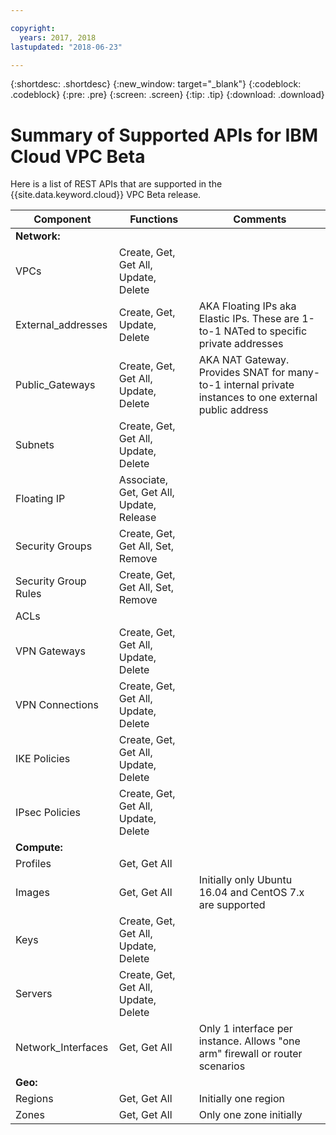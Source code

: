 ```yaml
---

copyright:
  years: 2017, 2018
lastupdated: "2018-06-23"

---
```


{:shortdesc: .shortdesc}
{:new_window: target="_blank"}
{:codeblock: .codeblock}
{:pre: .pre}
{:screen: .screen}
{:tip: .tip}
{:download: .download}

# Summary of Supported APIs for IBM Cloud VPC Beta

Here is a list of REST APIs that are supported in the {{site.data.keyword.cloud}} VPC Beta release.

| Component | Functions | Comments |
|-----------|------------|-----------|
| **Network:** |   |   |
| VPCs | Create, Get, Get All, Update, Delete |   |
| External_addresses | Create, Get, Update, Delete | AKA Floating IPs aka Elastic IPs. These are 1-to-1 NATed to specific private addresses |
| Public_Gateways | Create, Get, Get All, Update, Delete | AKA NAT Gateway. Provides SNAT for many-to-1 internal private instances to one external public address |
| Subnets | Create, Get, Get All, Update, Delete |   |
| Floating IP | Associate, Get, Get All, Update, Release |  |
| Security Groups | Create, Get, Get All, Set, Remove | |
| Security Group Rules | Create, Get, Get All, Set, Remove | |
| ACLs |   |   |
| VPN Gateways | Create, Get, Get All, Update, Delete | |
| VPN Connections | Create, Get, Get All, Update, Delete | |
| IKE Policies | Create, Get, Get All, Update, Delete | |
| IPsec Policies | Create, Get, Get All, Update, Delete | |
| **Compute:** |   |   |
| Profiles  | Get, Get All|   |
| Images | Get, Get All | Initially only Ubuntu 16.04 and CentOS 7.x are supported |
| Keys | Create, Get, Get All, Update, Delete |   |
| Servers | Create, Get, Get All, Update, Delete |   |
| Network_Interfaces | Get, Get All | Only 1 interface per instance. Allows "one arm" firewall or router scenarios |
| **Geo:** |   |   |
| Regions | Get, Get All | Initially one region |
| Zones | Get, Get All | Only one zone initially |  
